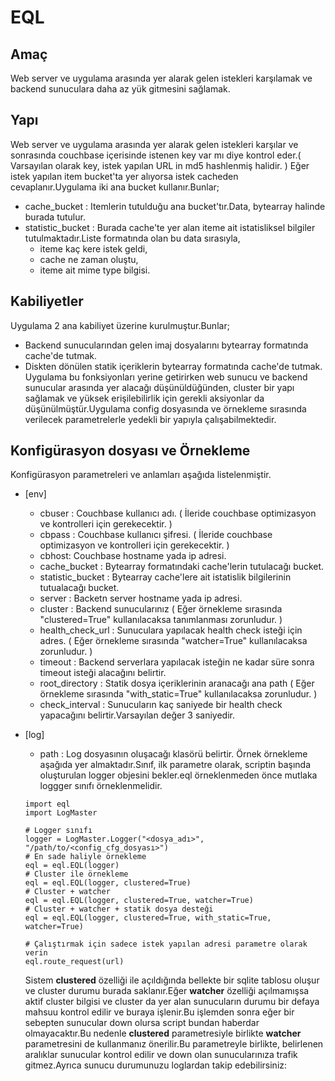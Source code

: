 # EQL
## Amaç
Web server ve uygulama arasında yer alarak gelen istekleri karşılamak ve backend sunuculara daha az yük gitmesini sağlamak.
## Yapı
Web server ve uygulama arasında yer alarak gelen istekleri karşılar ve sonrasında couchbase içerisinde istenen key var mı diye kontrol eder.( Varsayılan olarak key, istek yapılan URL in md5 hashlenmiş halidir. ) Eğer istek yapılan item bucket'ta yer alıyorsa istek cacheden cevaplanır.Uygulama iki ana bucket kullanır.Bunlar;
+ cache_bucket : Itemlerin tutulduğu ana bucket'tır.Data, bytearray halinde burada tutulur.
+ statistic_bucket : Burada cache'te yer alan iteme ait istatisliksel bilgiler tutulmaktadır.Liste formatında olan bu data sırasıyla,
  + iteme kaç kere istek geldi,
  + cache ne zaman oluştu,
  + iteme ait mime type bilgisi.

## Kabiliyetler
Uygulama 2 ana kabiliyet üzerine kurulmuştur.Bunlar;
+ Backend sunucularından gelen imaj dosyalarını bytearray formatında cache'de tutmak.
+ Diskten dönülen statik içeriklerin bytearray formatında cache'de tutmak.
Uygulama bu fonksiyonları yerine getirirken web sunucu ve backend sunucular arasında yer alacağı düşünüldüğünden, cluster bir yapı sağlamak ve yüksek erişilebilirlik için gerekli aksiyonlar da düşünülmüştür.Uygulama config dosyasında ve örnekleme sırasında verilecek parametrelerle yedekli bir yapıyla çalışabilmektedir.

## Konfigürasyon dosyası ve Örnekleme
Konfigürasyon parametreleri ve anlamları aşağıda listelenmiştir.
+ [env]
  + cbuser : Couchbase kullanıcı adı. ( İleride couchbase optimizasyon ve kontrolleri için gerekecektir. )
  + cbpass : Couchbase kullanıcı şifresi. ( İleride couchbase optimizasyon ve kontrolleri için gerekecektir. )
  + cbhost: Couchbase hostname yada ip adresi.
  + cache_bucket : Bytearray formatındaki cache'lerin tutulacağı bucket.
  + statistic_bucket : Bytearray cache'lere ait istatislik bilgilerinin tutualacağı bucket. 
  + server : Backetn server hostname yada ip adresi.
  + cluster : Backend sunucularınız ( Eğer örnekleme sırasında "clustered=True" kullanılacaksa tanımlanması zorunludur. )
  + health_check_url : Sunuculara yapılacak health check isteği için adres. ( Eğer örnekleme sırasında "watcher=True" kullanılacaksa  zorunludur. )
  + timeout : Backend serverlara yapılacak isteğin ne kadar süre sonra timeout isteği alacağını belirtir.
  + root_directory : Statik dosya içeriklerinin aranacağı ana path ( Eğer örnekleme sırasında "with_static=True" kullanılacaksa zorunludur. )
  + check_interval : Sunucuların kaç saniyede bir health check yapacağını belirtir.Varsayılan değer 3 saniyedir.
+ [log]
  + path : Log dosyasının oluşacağı klasörü belirtir.
  Örnek örnekleme aşağıda yer almaktadır.Sınıf, ilk parametre olarak, scriptin başında oluşturulan logger objesini bekler.eql örneklenmeden önce mutlaka loggger sınıfı örneklenmelidir.
  ```
  import eql
  import LogMaster
  
  # Logger sınıfı
  logger = LogMaster.Logger("<dosya_adı>", "/path/to/<config_cfg_dosyası>")
  # En sade haliyle örnekleme
  eql = eql.EQL(logger)
  # Cluster ile örnekleme
  eql = eql.EQL(logger, clustered=True)
  # Cluster + watcher
  eql = eql.EQL(logger, clustered=True, watcher=True)
  # Cluster + watcher + statik dosya desteği
  eql = eql.EQL(logger, clustered=True, with_static=True, watcher=True)
  
  # Çalıştırmak için sadece istek yapılan adresi parametre olarak verin
  eql.route_request(url)
  ```
  
  Sistem **clustered** özelliği ile açıldığında bellekte bir sqlite tablosu oluşur ve cluster durumu burada saklanır.Eğer **watcher** özelliği açılmamışsa aktif cluster bilgisi ve cluster da yer alan sunucuların durumu bir defaya mahsuu kontrol edilir ve buraya işlenir.Bu işlemden sonra eğer bir sebepten sunucular down olursa script bundan haberdar olmayacaktır.Bu nedenle **clustered** parametresiyle birlikte **watcher** parametresini de kullanmanız önerilir.Bu parametreyle birlikte, belirlenen aralıklar sunucular kontrol edilir ve down olan sunucularınıza trafik gitmez.Ayrıca sunucu durumunuzu loglardan takip edebilirsiniz:
